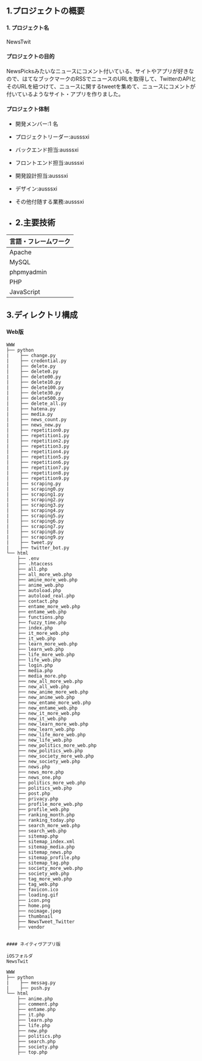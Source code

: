 ## 1.プロジェクトの概要

#### 1. プロジェクト名

NewsTwit

#### プロジェクトの目的

NewsPicksみたいなニュースにコメント付いている、サイトやアプリが好きなので、はてなブックマークのRSSでニュースのURLを取得して、TwitterのAPIとそのURLを紐つけて、ニュースに関するtweetを集めて、ニュースにコメントが付いているようなサイト・アプリを作りました。

#### プロジェクト体制

- 開発メンバー:1 名
- プロジェクトリーダー:ausssxi
- バックエンド担当:ausssxi
- フロントエンド担当:ausssxi
- 開発設計担当:ausssxi
- デザイン:ausssxi
- その他付随する業務:ausssxi

- ## 2.主要技術

| 言語・フレームワーク |
| -------------------- | 
| Apache               |
| MySQL                | 
| phpmyadmin           | 
| PHP                  | 
| JavaScript           | 

## 3.ディレクトリ構成

#### Web版

```
WWW
├── python
|    ├── change.py
|    ├── credential.py
|    ├── delete.py
|    ├── delete0.py
|    ├── delete00.py
|    ├── delete10.py
|    ├── delete100.py
|    ├── delete30.py
|    ├── delete500.py
|    ├── delete_all.py
|    ├── hatena.py
|    ├── media.py
|    ├── news_count.py
|    ├── news_new.py
|    ├── repetition0.py
|    ├── repetition1.py
|    ├── repetition2.py
|    ├── repetition3.py
|    ├── repetition4.py
|    ├── repetition5.py
|    ├── repetition6.py
|    ├── repetition7.py
|    ├── repetition8.py
|    ├── repetition9.py
|    ├── scraping.py
|    ├── scraping0.py
|    ├── scraping1.py
|    ├── scraping2.py
|    ├── scraping3.py
|    ├── scraping4.py
|    ├── scraping5.py
|    ├── scraping6.py
|    ├── scraping7.py
|    ├── scraping8.py
|    ├── scraping9.py
|    ├── tweet.py
|    ├── twitter_bot.py
└── html
    ├── .env
    ├── .htaccess
    ├── all.php
    ├── all_more_web.php
    ├── amine_more_web.php
    ├── anime_web.php
    ├── autoload.php
    ├── autoload_real.php
    ├── contact.php
    ├── entame_more_web.php
    ├── entame_web.php
    ├── functions.php
    ├── fuzzy_time.php
    ├── index.php
    ├── it_more_web.php
    ├── it_web.php
    ├── learn_more_web.php
    ├── learn_web.php
    ├── life_more_web.php
    ├── life_web.php
    ├── login.php
    ├── media.php
    ├── media_more.php
    ├── new_all_more_web.php
    ├── new_all_web.php
    ├── new_anime_more_web.php
    ├── new_anime_web.php
    ├── new_entame_more_web.php
    ├── new_entame_web.php
    ├── new_it_more_web.php
    ├── new_it_web.php
    ├── new_learn_more_web.php
    ├── new_learn_web.php
    ├── new_life_more_web.php
    ├── new_life_web.php
    ├── new_politics_more_web.php
    ├── new_politics_web.php
    ├── new_society_more_web.php
    ├── new_society_web.php
    ├── news.php
    ├── news_more.php
    ├── news_one.php
    ├── politics_more_web.php
    ├── politics_web.php
    ├── post.php
    ├── privacy.php
    ├── profile_more_web.php
    ├── profile_web.php
    ├── ranking_month.php
    ├── ranking_today.php
    ├── search_more_web.php
    ├── search_web.php
    ├── sitemap.php
    ├── sitemap_index.xml
    ├── sitemap_media.php
    ├── sitemap_news.php
    ├── sitemap_profile.php
    ├── sitemap_tag.php
    ├── society_more_web.php
    ├── society_web.php
    ├── tag_more_web.php
    ├── tag_web.php
    ├── favicon.ico
    ├── loading.gif
    ├── icon.png
    ├── home.png
    ├── noimage.jpeg
    ├── thumbnail
    ├── NewsTweet_Twitter
    ├── vendor

```

```

#### ネイティヴアプリ版

iOSフォルダ
NewsTwit

WWW
├── python
|    ├── messag.py
|    ├── push.py
└── html
    ├── anime.php
    ├── comment.php
    ├── entame.php
    ├── it.php
    ├── learn.php
    ├── life.php
    ├── new.php
    ├── politics.php
    ├── search.php
    ├── society.php
    ├── top.php

```
